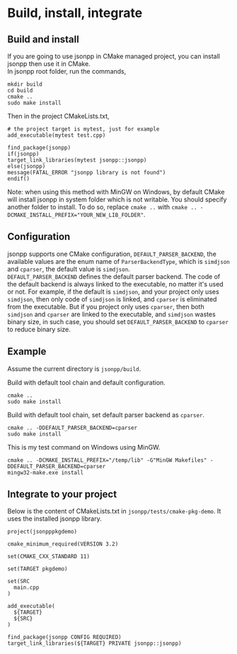 [//]: # (Auto generated file, don't modify this file.)

# Build, install, integrate

## Build and install

If you are going to use jsonpp in CMake managed project, you can install jsonpp then use it in CMake.  
In jsonpp root folder, run the commands,  
```
mkdir build
cd build
cmake ..
sudo make install
```

Then in the project CMakeLists.txt,   
```
# the project target is mytest, just for example
add_executable(mytest test.cpp)

find_package(jsonpp)
if(jsonpp)
target_link_libraries(mytest jsonpp::jsonpp)
else(jsonpp)
message(FATAL_ERROR "jsonpp library is not found")
endif()
```

Note: when using this method with MinGW on Windows, by default CMake will install jsonpp in system folder which is not writable.
You should specify another folder to install.
To do so, replace `cmake ..` with `cmake .. -DCMAKE_INSTALL_PREFIX="YOUR_NEW_LIB_FOLDER"`.

## Configuration

jsonpp supports one CMake configuration, `DEFAULT_PARSER_BACKEND`, the available values are the enum name of `ParserBackendType`,
which is `simdjson` and `cparser`, the default value is `simdjson`.  
`DEFAULT_PARSER_BACKEND` defines the default parser backend. The code of the default backend is always linked to the executable,
no matter it's used or not. For example, if the default is `simdjson`, and your project only uses `simdjson`, then only code
of `simdjson` is linked, and `cparser` is eliminated from the executable. But if you project only uses `cparser`, then both
`simdjson` and `cparser` are linked to the executable, and `simdjson` wastes binary size, in such case, you should set
`DEFAULT_PARSER_BACKEND` to `cparser` to reduce binary size.

## Example

Assume the current directory is `jsonpp/build`.

Build with default tool chain and default configuration.
```
cmake ..
sudo make install
```

Build with default tool chain, set default parser backend as `cparser`.
```
cmake .. -DDEFAULT_PARSER_BACKEND=cparser
sudo make install
```

This is my test command on Windows using MinGW.
```
cmake .. -DCMAKE_INSTALL_PREFIX="/temp/lib" -G"MinGW Makefiles" -DDEFAULT_PARSER_BACKEND=cparser
mingw32-make.exe install
```

## Integrate to your project

Below is the content of CMakeLists.txt in `jsonpp/tests/cmake-pkg-demo`. It uses the installed jsonpp library.

```
project(jsonpppkgdemo)

cmake_minimum_required(VERSION 3.2)

set(CMAKE_CXX_STANDARD 11)

set(TARGET pkgdemo)

set(SRC
  main.cpp
)

add_executable(
  ${TARGET}
  ${SRC}
)

find_package(jsonpp CONFIG REQUIRED)
target_link_libraries(${TARGET} PRIVATE jsonpp::jsonpp)
```
